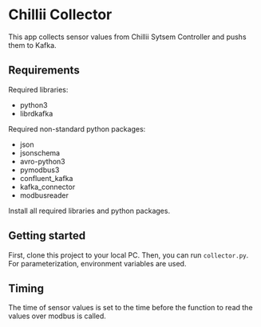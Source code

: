# Chillii Collector

This app collects sensor values from Chillii Sytsem Controller and pushs them to Kafka.

## Requirements
Required libraries:

- python3
- librdkafka

Required non-standard python packages:

- json
- jsonschema
- avro-python3
- pymodbus3
- confluent_kafka
- kafka_connector
- modbusreader

Install all required libraries and python packages.

## Getting started
First, clone this project to your local PC. Then, you can run `collector.py`. For parameterization, environment variables are used.

## Timing
The time of sensor values is set to the time before the function to read the values over modbus is called.
